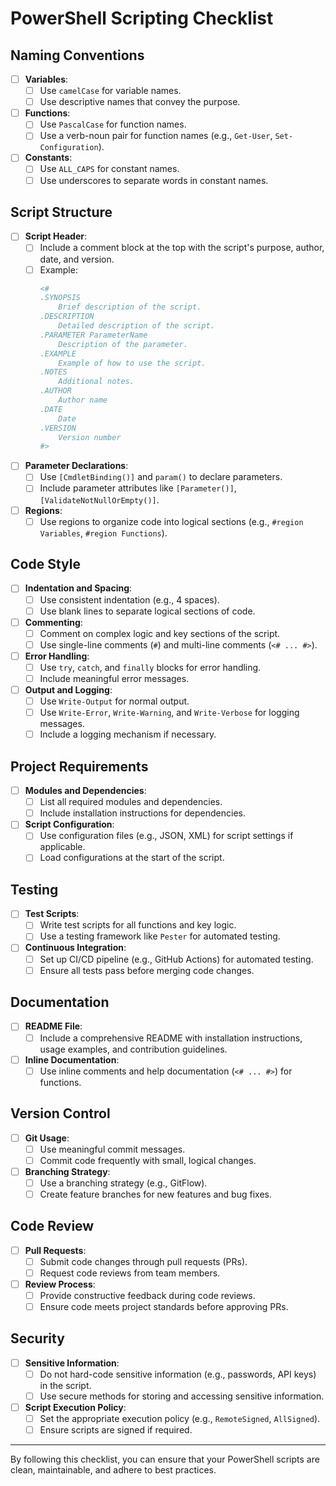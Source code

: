 # PowerShell Scripting Checklist

## Naming Conventions

- [ ] **Variables**:
  - [ ] Use `camelCase` for variable names.
  - [ ] Use descriptive names that convey the purpose.

- [ ] **Functions**:
  - [ ] Use `PascalCase` for function names.
  - [ ] Use a verb-noun pair for function names (e.g., `Get-User`, `Set-Configuration`).

- [ ] **Constants**:
  - [ ] Use `ALL_CAPS` for constant names.
  - [ ] Use underscores to separate words in constant names.

## Script Structure

- [ ] **Script Header**:
  - [ ] Include a comment block at the top with the script's purpose, author, date, and version.
  - [ ] Example:
    ```powershell
    <#
    .SYNOPSIS
        Brief description of the script.
    .DESCRIPTION
        Detailed description of the script.
    .PARAMETER ParameterName
        Description of the parameter.
    .EXAMPLE
        Example of how to use the script.
    .NOTES
        Additional notes.
    .AUTHOR
        Author name
    .DATE
        Date
    .VERSION
        Version number
    #>
    ```

- [ ] **Parameter Declarations**:
  - [ ] Use `[CmdletBinding()]` and `param()` to declare parameters.
  - [ ] Include parameter attributes like `[Parameter()]`, `[ValidateNotNullOrEmpty()]`.

- [ ] **Regions**:
  - [ ] Use regions to organize code into logical sections (e.g., `#region Variables`, `#region Functions`).

## Code Style

- [ ] **Indentation and Spacing**:
  - [ ] Use consistent indentation (e.g., 4 spaces).
  - [ ] Use blank lines to separate logical sections of code.

- [ ] **Commenting**:
  - [ ] Comment on complex logic and key sections of the script.
  - [ ] Use single-line comments (`#`) and multi-line comments (`<# ... #>`).

- [ ] **Error Handling**:
  - [ ] Use `try`, `catch`, and `finally` blocks for error handling.
  - [ ] Include meaningful error messages.

- [ ] **Output and Logging**:
  - [ ] Use `Write-Output` for normal output.
  - [ ] Use `Write-Error`, `Write-Warning`, and `Write-Verbose` for logging messages.
  - [ ] Include a logging mechanism if necessary.

## Project Requirements

- [ ] **Modules and Dependencies**:
  - [ ] List all required modules and dependencies.
  - [ ] Include installation instructions for dependencies.

- [ ] **Script Configuration**:
  - [ ] Use configuration files (e.g., JSON, XML) for script settings if applicable.
  - [ ] Load configurations at the start of the script.

## Testing

- [ ] **Test Scripts**:
  - [ ] Write test scripts for all functions and key logic.
  - [ ] Use a testing framework like `Pester` for automated testing.

- [ ] **Continuous Integration**:
  - [ ] Set up CI/CD pipeline (e.g., GitHub Actions) for automated testing.
  - [ ] Ensure all tests pass before merging code changes.

## Documentation

- [ ] **README File**:
  - [ ] Include a comprehensive README with installation instructions, usage examples, and contribution guidelines.

- [ ] **Inline Documentation**:
  - [ ] Use inline comments and help documentation (`<# ... #>`) for functions.

## Version Control

- [ ] **Git Usage**:
  - [ ] Use meaningful commit messages.
  - [ ] Commit code frequently with small, logical changes.

- [ ] **Branching Strategy**:
  - [ ] Use a branching strategy (e.g., GitFlow).
  - [ ] Create feature branches for new features and bug fixes.

## Code Review

- [ ] **Pull Requests**:
  - [ ] Submit code changes through pull requests (PRs).
  - [ ] Request code reviews from team members.

- [ ] **Review Process**:
  - [ ] Provide constructive feedback during code reviews.
  - [ ] Ensure code meets project standards before approving PRs.

## Security

- [ ] **Sensitive Information**:
  - [ ] Do not hard-code sensitive information (e.g., passwords, API keys) in the script.
  - [ ] Use secure methods for storing and accessing sensitive information.

- [ ] **Script Execution Policy**:
  - [ ] Set the appropriate execution policy (e.g., `RemoteSigned`, `AllSigned`).
  - [ ] Ensure scripts are signed if required.

---

By following this checklist, you can ensure that your PowerShell scripts are clean, maintainable, and adhere to best practices.
